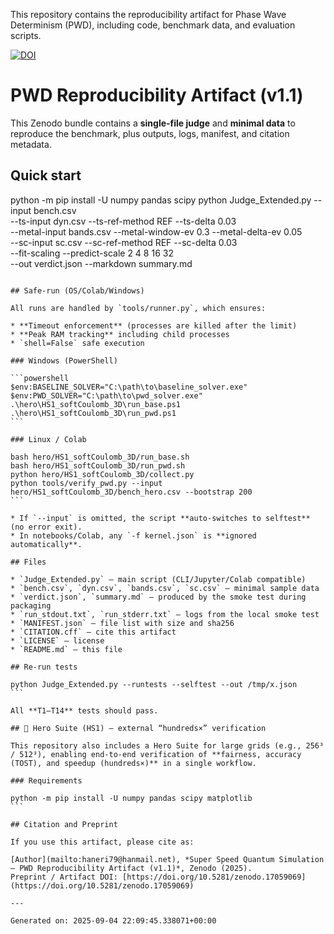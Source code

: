This repository contains the reproducibility artifact for Phase Wave Determinism (PWD), including code, benchmark data, and evaluation scripts.

[![DOI](https://zenodo.org/badge/DOI/10.5281/zenodo.17059069.svg)](https://doi.org/10.5281/zenodo.17059069)

# PWD Reproducibility Artifact (v1.1)

This Zenodo bundle contains a **single-file judge** and **minimal data** to reproduce the benchmark, plus outputs, logs, manifest, and citation metadata.

## Quick start

python -m pip install -U numpy pandas scipy
python Judge_Extended.py --input bench.csv \
  --ts-input dyn.csv --ts-ref-method REF --ts-delta 0.03 \
  --metal-input bands.csv --metal-window-ev 0.3 --metal-delta-ev 0.05 \
  --sc-input sc.csv --sc-ref-method REF --sc-delta 0.03 \
  --fit-scaling --predict-scale 2 4 8 16 32 \
  --out verdict.json --markdown summary.md
````

## Safe-run (OS/Colab/Windows)

All runs are handled by `tools/runner.py`, which ensures:

* **Timeout enforcement** (processes are killed after the limit)
* **Peak RAM tracking** including child processes
* `shell=False` safe execution

### Windows (PowerShell)

```powershell
$env:BASELINE_SOLVER="C:\path\to\baseline_solver.exe"
$env:PWD_SOLVER="C:\path\to\pwd_solver.exe"
.\hero\HS1_softCoulomb_3D\run_base.ps1
.\hero\HS1_softCoulomb_3D\run_pwd.ps1
```

### Linux / Colab

bash hero/HS1_softCoulomb_3D/run_base.sh
bash hero/HS1_softCoulomb_3D/run_pwd.sh
python hero/HS1_softCoulomb_3D/collect.py
python tools/verify_pwd.py --input hero/HS1_softCoulomb_3D/bench_hero.csv --bootstrap 200
```

* If `--input` is omitted, the script **auto-switches to selftest** (no error exit).
* In notebooks/Colab, any `-f kernel.json` is **ignored automatically**.

## Files

* `Judge_Extended.py` — main script (CLI/Jupyter/Colab compatible)
* `bench.csv`, `dyn.csv`, `bands.csv`, `sc.csv` — minimal sample data
* `verdict.json`, `summary.md` — produced by the smoke test during packaging
* `run_stdout.txt`, `run_stderr.txt` — logs from the local smoke test
* `MANIFEST.json` — file list with size and sha256
* `CITATION.cff` — cite this artifact
* `LICENSE` — license
* `README.md` — this file

## Re-run tests

python Judge_Extended.py --runtests --selftest --out /tmp/x.json
```

All **T1–T14** tests should pass.

## 🚀 Hero Suite (HS1) — external “hundreds×” verification

This repository also includes a Hero Suite for large grids (e.g., 256³ / 512³), enabling end-to-end verification of **fairness, accuracy (TOST), and speedup (hundreds×)** in a single workflow.

### Requirements

python -m pip install -U numpy pandas scipy matplotlib
```

## Citation and Preprint

If you use this artifact, please cite as:

[Author](mailto:haneri79@hanmail.net), *Super Speed Quantum Simulation — PWD Reproducibility Artifact (v1.1)*, Zenodo (2025).
Preprint / Artifact DOI: [https://doi.org/10.5281/zenodo.17059069](https://doi.org/10.5281/zenodo.17059069)

---

Generated on: 2025-09-04 22:09:45.338071+00:00
